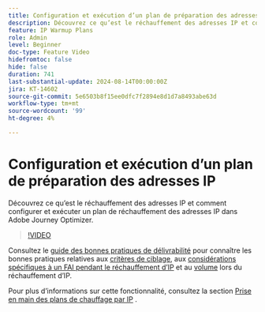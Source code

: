 ```yaml
---
title: Configuration et exécution d’un plan de préparation des adresses IP
description: Découvrez ce qu’est le réchauffement des adresses IP et comment configurer et exécuter un plan de réchauffement des adresses IP dans Adobe Journey Optimizer.
feature: IP Warmup Plans
role: Admin
level: Beginner
doc-type: Feature Video
hidefromtoc: false
hide: false
duration: 741
last-substantial-update: 2024-08-14T00:00:00Z
jira: KT-14602
source-git-commit: 5e6503b8f15ee0dfc7f2894e8d1d7a8493abe63d
workflow-type: tm+mt
source-wordcount: '99'
ht-degree: 4%

---
```



# Configuration et exécution d’un plan de préparation des adresses IP

Découvrez ce qu’est le réchauffement des adresses IP et comment configurer et exécuter un plan de réchauffement des adresses IP dans Adobe Journey Optimizer.

>[!VIDEO](https://video.tv.adobe.com/v/3432637/?learn=on)

Consultez le [guide des bonnes pratiques de délivrabilité](https://experienceleague.adobe.com/fr/docs/deliverability-learn/deliverability-best-practice-guide/introduction) pour connaître les bonnes pratiques relatives aux [critères de ciblage](https://experienceleague.adobe.com/fr/docs/deliverability-learn/deliverability-best-practice-guide/transition-process/targeting-criteria), aux [considérations spécifiques à un FAI pendant le réchauffement d’IP](https://experienceleague.adobe.com/fr/docs/deliverability-learn/deliverability-best-practice-guide/transition-process/isp-specific-considerations-during-ip-warming) et au [volume](https://experienceleague.adobe.com/fr/docs/deliverability-learn/deliverability-best-practice-guide/transition-process/volume) lors du réchauffement d’IP.

Pour plus d’informations sur cette fonctionnalité, consultez la section [Prise en main des plans de chauffage par IP](https://experienceleague.adobe.com/en/docs/journey-optimizer/using/configuration/implement-ip-warmup-plan/ip-warmup-gs) .
